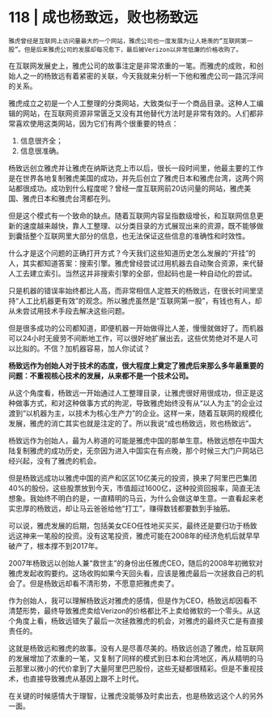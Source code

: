 # 118 | 成也杨致远，败也杨致远

    雅虎曾经是互联网上访问量最大的一个网站，雅虎公司也一度发展为让人艳羡的“互联网第一股”。但是后来雅虎公司的发展却每况愈下，最后被Verizon以非常低廉的价格收购了。

在互联网发展史上，雅虎公司的故事注定是非常浓重的一笔。而雅虎的成败，和创始人之一的杨致远有着紧密的关联，今天我就来分析一下他和雅虎公司一路沉浮间的关系。

雅虎成立之初是一个人工整理的分类网站，大致类似于一个商品目录。这种人工编辑的网站，在互联网资源非常匮乏又没有其他替代方法时是非常有效的。人们都非常喜欢使用这类网站，因为它们有两个很重要的特点：

1.  信息很齐全；
2.  信息很准确。

杨致远创立雅虎并让雅虎在纳斯达克上市以后，很长一段时间里，他最主要的工作是在世界各地复制雅虎美国的成功，并先后创立了雅虎日本和雅虎台湾，这两个网站都很成功。成功到什么程度呢？曾经一度互联网前20访问量的网站，雅虎美国、雅虎日本和雅虎台湾都在列。

但是这个模式有一个致命的缺点。随着互联网内容呈指数级增长，和互联网信息更新的速度越来越快，靠人工整理、以分类目录的方式展现出来的资源，既不能够做到囊括整个互联网里大部分的信息，也无法保证这些信息的准确性和时效性。

什么才是这个问题的正确打开方式？今天我们这些知道历史怎么发展的“开挂”的人，其实都知道答案：搜索引擎。雅虎曾经尝试过用机器去自动聚合资源，来代替人工去建立索引。当然这并非搜索引擎的全部，但起码也是一种自动化的尝试。

只是机器的错误率始终都比人高，而非常相信人定胜天的杨致远，在很长时间里坚持“人工比机器更有效”的观念。所以雅虎虽然是“互联网第一股”，有钱也有人，却从未尝试用技术手段去解决这些问题。

但是很多成功的公司都知道，即便机器一开始做得比人差，慢慢就做好了。而机器可以24小时无疲劳不间断地工作，可以很好地扩展出去，这些优势绝对不是人可以比拟的。不信？加机器容易，加人你试试？

**杨致远作为创始人对于技术的态度，很大程度上奠定了雅虎后来那么多年最重要的问题：不重视核心技术的发展，从来都不是一个技术公司。**

从这个角度看，杨致远一开始通过人工整理目录，让雅虎很好用很成功，但正是这种做事方式，和对这种做事方式的拘泥，导致雅虎始终没有从“以人为主”的企业过渡到“以机器为主，以技术为核心生产力”的企业。这样一来，随着互联网的规模化发展，雅虎的消亡其实也就是注定的了。所以我说“成也杨致远，败也杨致远”。

杨致远作为创始人，最为人称道的可能是雅虎中国的那单生意。杨致远想在中国大陆复制雅虎的成功历史，无奈因为进入中国实在有点晚，那个时候三大门户网站已经兴起，没有了雅虎的机会。

但是杨致远成功以雅虎中国的资产和区区10亿美元的投资，换来了阿里巴巴集团40%的股份。这些股票放到今天，市值超过1600亿，这种投资回报率，简直无法想象。我始终不明白的是，一直精明的马云，为什么会做这单生意。一直看起来老实忠厚的杨致远，却让马云爸爸给他“打工”，赚得数钱都要数到手抽筋。

可以说，雅虎发展的后期，包括美女CEO任性地买买买，最终还是要归功于杨致远这神来一笔般的投资。没有这笔投资，雅虎可能在2008年的经济危机后就早早破产了，根本撑不到2017年。

2007年杨致远以创始人兼“救世主”的身份出任雅虎CEO，随后的2008年初微软对雅虎发起收购要约。这场收购如果今天回头看，应该是雅虎最后一次拯救自己的机会了。但是杨致远却看不清形势，不愿意把雅虎卖了。

作为创始人，我可以理解杨致远对雅虎的感情，但是作为CEO，杨致远却因看不清楚形势，最终导致雅虎卖给Verizon的价格都比不上卖给微软的一个零头。从这个角度上看，杨致远错失了最后一次拯救雅虎的机会，对雅虎的最终灭亡是有直接责任的。

这就是杨致远和雅虎的故事。没有人是尽善尽美的。杨致远创造了雅虎，给互联网的发展增加了浓重的一笔，又复制了同样的模式到日本和台湾地区，再从精明的马云那里以微小的代价拿到了大量阿里巴巴股份，这些无疑都很精彩。但是不重视技术，也直接导致雅虎从基因上跟不上时代。

在关键的时候感情大于理智，让雅虎没能够及时卖出去，也是杨致远这个人的另外一面。
    